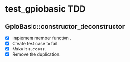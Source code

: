 # test_gpiobasic TDD

## GpioBasic::constructor_deconstructor
- [x] Implement member function . 
- [x] Create test case to fail. 
- [x] Make it success. 
- [x] Remove the duplication. 
